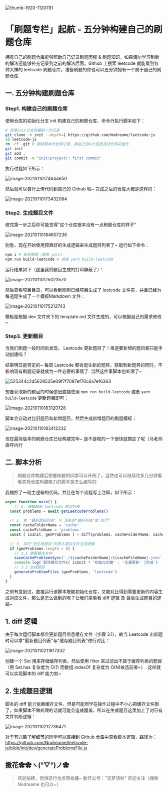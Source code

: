 ![thumb-1920-1120781](http://img.nodreame.cn/thumb-1920-1120781.jpg)

# 「刷题专栏」起航 - 五分钟构建自己的刷题仓库

拥有自己的刷题仓库能够帮助自己记录刷题历程 & 刷题知识，如果偶尔学习到新的解法还能够补充记录到之前的解法后面。Github 上搜索 leetcode 就能看到各种大神的 leetcode 刷题仓库，准备刷题的你也可以五分钟拥有一个属于自己的刷题仓库.

## 一. 五分钟构建刷题仓库

### Step1. 构建自己的刷题仓库

使用仓库的初始化分支 init 构建自己的刷题仓库，命令行执行脚本如下：

``` bash
# 克隆init分支的最新一次记录
git clone -b init --depth=1 https://github.com/Nodreame/leetcode-js
cd leetcode-js
rm -rf .git # 删掉原本的仓库记录，用自己的Git信息完成仓库初始化
git init
git add .
git commit -m "init(project): first commit"
```

执行过程如下所示：

![image-20210110174644650](http://img.nodreame.cn/image-20210110174644650.png)

然后就可以自行上传代码到自己的 Github 啦~ 完成之后的仓库大概是这样的：

![image-20210110173432084](http://img.nodreame.cn/image-20210110173432084.png)

### Step2. 生成题目文件

做完第一步之后你可能觉得"这个仓库根本没有一点刷题仓库的样子"

![image-20210110184607236](http://img.nodreame.cn/image-20210110184607236.png)

别急，现在开始使用预置好的生成逻辑来生成题目列表了~ 运行如下命令：

``` bash
npm i # 安装依赖（或者 yarn）
npm run build-leetcode # 或者 yarn build-leetcode
```

运行结果如下（这里我将题目生成的打印屏蔽了）：

![image-20210110175023570](http://img.nodreame.cn/image-20210110175023570.png)

然后查看项目目录，可以看到刚刚已经项目生成了 leetcode 文件夹，并且已经为每道题生成了一个模板Markdown 文件：

![image-20210110175212743](http://img.nodreame.cn/image-20210110175212743.png)

模板是根据 dev 文件夹下的 template.md 文件生成的，可以根据自己的需求修改~

### Step3. 更新题目

当我们刷题一段时间后发现， Leetcode 更新题目了！难道要新增的题目都只能手动创建吗？

结果明显是否定的~ 每周 Leetcode 都会诞生新的题目，获取到新题目的同时，不影响现有刷题记录就成为一件必要的事情了. 当然这件事脚本也处理了~ 

![525344c2d5628535e09f7f7087ef76c6a7ef6363](http://img.nodreame.cn/525344c2d5628535e09f7f7087ef76c6a7ef6363.gif)

想要获取新的题目的时候依旧直接使用 ``` npm run build-leetcode ``` 或者 ```yarn build-leetcode```  更新题目即可：

![image-20210110183120728](http://img.nodreame.cn/image-20210110183120728.png)

脚本会自动对比旧题目和新增题目，然后生成新增题目的刷题模板：

![image-20210110183412232](http://img.nodreame.cn/image-20210110183412232.png)

现在最简版本的刷题仓库已经构建完毕~ 是不是啪的一下很快就搞定了呢（马老师直呼内行

## 二. 脚本分析

> 刷题仓库构建后想要刷题的同学可以开刷了，当然也可以继续花多几分钟看看实现仓库构建能力的脚本是怎么编写的.

我摘抄了一段主逻辑的代码，并且在每个流程写上注释，如下所示：

``` js
async function main() {
	// 1. 获取最新 Leetcode 题目列表
  const problems = await getLeetcodeProblems()
  
  // 2. 拿 "最新题目列表" 与 现有的"缓存列表"做 diff
  const cacheFolderName = 'cache'
  const cacheFileName = 'problems'
  const [ isInit, genProblems ] = diff(problems, cacheFolderName, cacheFileName)
  
  // 3. 存在"待生成题目"时进入题目文件生成逻辑
  if (genProblems.length > 0) {
    // 3.1 更新缓存文件
    saveCacheProblemsSync(`./${cacheFolderName}/${cacheFileName}.json`, problems)
    console.log(`题目缓存文件${ isInit ? '初始化创建' : '全量更新' }完成`)
    // 3.2 生成题目
    generateProblemFiles (genProblems, 'leetcode')
  }
}
```

之前有提到过，直接运行该脚本既能初始化仓库，又能对比得到需要更新的内容生成对应文件，那么是怎么做到的呢？让我们来看看 diff 逻辑 及 最后生成题目的逻辑~

## 1. diff 逻辑

由于每次运行脚本都会更新题目信息缓存文件（步骤 3.1），故当 Leetcode 出新题时可以拿"最新题目列表"与"缓存题目列表"进行对比：

![image-20210110211817332](http://img.nodreame.cn/image-20210110211817332.png)

创建一个 Set 用来存储缓存列表，然后使用 filter 来过滤出不属于缓存列表的题目（用 Set.has 复杂度为 O(1) 而数组.indexOf 复杂度为 O(N)故选前者~）. 这样就可以实现脚本的 diff 能力啦~

## 2. 生成题目逻辑

脚本的 diff 能力依赖缓存文件，但是可能同学在操作过程中不小心把缓存文件删了，如果脚本不做处理的话就可能会造成覆盖，所以在生成题目这里加上了对已有文件判断逻辑：

![image-20210110212736471](http://img.nodreame.cn/image-20210110212736471.png)

对于有兴趣了解细节的同学可以直接到 Github 仓库中查看脚本逻辑，路径为：https://github.com/Nodreame/leetcode-js/blob/init/dev/generateProblemsFile.js 

## 撒花✿✿ヽ(°▽°)ノ✿

> 欢迎拍砖，觉得还行也点赞收藏~ 新开公号："无梦清秋" 欢迎关注（搜索 Nodreame 也可以~）